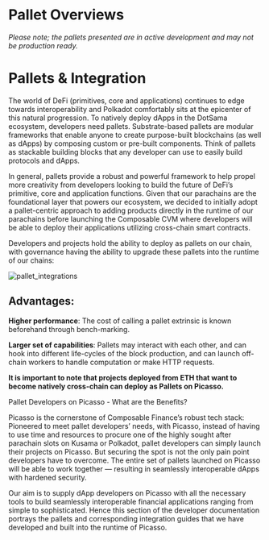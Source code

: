 # Pallet Overviews

*Please note; the pallets presented are in active development and may not be production ready.*

# Pallets & Integration

The world of DeFi (primitives, core and applications) continues to edge towards interoperability 
and Polkadot comfortably sits at the epicenter of this natural progression. 
To natively deploy dApps in the DotSama ecosystem, developers need pallets. 
Substrate-based pallets are modular frameworks that enable anyone to create 
purpose-built blockchains (as well as dApps) by composing custom or pre-built components. 
Think of pallets as stackable building blocks that any developer can use to easily build protocols and dApps.

In general, pallets provide a robust and powerful framework to help propel more creativity from developers 
looking to build the future of DeFi’s primitive, core and application functions. 
Given that our parachains are the foundational layer that powers our ecosystem, 
we decided to initially adopt a pallet-centric approach to adding products directly in the runtime of our parachains 
before launching the Composable CVM where developers will be able to deploy their applications utilizing cross-chain 
smart contracts. 

Developers and projects hold the ability to deploy as pallets on our chain, 
with governance having the ability to upgrade these pallets into the runtime of our chains:


![pallet_integrations](./pallet-integrations.png)


## Advantages:

**Higher performance**: The cost of calling a pallet extrinsic is known beforehand through bench-marking.

**Larger set of capabilities**: Pallets may interact with each other, 
and can hook into different life-cycles of the block production, 
and can launch off-chain workers to handle computation or make HTTP requests.

**It is important to note that projects deployed from ETH that want to become natively cross-chain can deploy as Pallets
on Picasso.**

Pallet Developers on Picasso - What are the Benefits?

Picasso is the cornerstone of Composable Finance’s robust tech stack: 
Pioneered to meet pallet developers’ needs, 
with Picasso, instead of having to use time and resources 
to procure one of the highly sought after parachain slots on Kusama or Polkadot, 
pallet developers can simply launch their projects on Picasso. 
But securing the spot is not the only pain point developers have to overcome. 
The entire set of pallets launched on Picasso will be able to work together — 
resulting in seamlessly interoperable dApps with hardened security. 

Our aim is to supply dApp developers on Picasso with all the necessary tools to build seamlessly interoperable financial
applications ranging from simple to sophisticated. Hence this section of the developer documentation portrays the 
pallets and corresponding integration guides that we have developed and built into the runtime of Picasso.